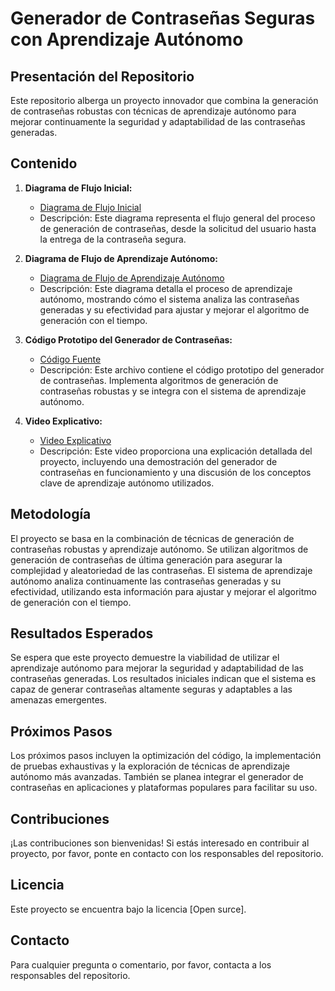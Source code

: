 # Generador de Contraseñas Seguras con Aprendizaje Autónomo

## Presentación del Repositorio

Este repositorio alberga un proyecto innovador que combina la generación de contraseñas robustas con técnicas de aprendizaje autónomo para mejorar continuamente la seguridad y adaptabilidad de las contraseñas generadas.

## Contenido

1.  **Diagrama de Flujo Inicial:**
    *   [Diagrama de Flujo Inicial](ruta/al/diagrama1.pdf)
    *   Descripción: Este diagrama representa el flujo general del proceso de generación de contraseñas, desde la solicitud del usuario hasta la entrega de la contraseña segura.

2.  **Diagrama de Flujo de Aprendizaje Autónomo:**
    *   [Diagrama de Flujo de Aprendizaje Autónomo](ruta/al/diagrama2.pdf)
    *   Descripción: Este diagrama detalla el proceso de aprendizaje autónomo, mostrando cómo el sistema analiza las contraseñas generadas y su efectividad para ajustar y mejorar el algoritmo de generación con el tiempo.

3.  **Código Prototipo del Generador de Contraseñas:**
    *   [Código Fuente](ruta/al/codigo_fuente.py)
    *   Descripción: Este archivo contiene el código prototipo del generador de contraseñas. Implementa algoritmos de generación de contraseñas robustas y se integra con el sistema de aprendizaje autónomo.

4.  **Video Explicativo:**
    *   [Video Explicativo](ruta/al/video.mp4)
    *   Descripción: Este video proporciona una explicación detallada del proyecto, incluyendo una demostración del generador de contraseñas en funcionamiento y una discusión de los conceptos clave de aprendizaje autónomo utilizados.

## Metodología

El proyecto se basa en la combinación de técnicas de generación de contraseñas robustas y aprendizaje autónomo. Se utilizan algoritmos de generación de contraseñas de última generación para asegurar la complejidad y aleatoriedad de las contraseñas. El sistema de aprendizaje autónomo analiza continuamente las contraseñas generadas y su efectividad, utilizando esta información para ajustar y mejorar el algoritmo de generación con el tiempo.

## Resultados Esperados

Se espera que este proyecto demuestre la viabilidad de utilizar el aprendizaje autónomo para mejorar la seguridad y adaptabilidad de las contraseñas generadas. Los resultados iniciales indican que el sistema es capaz de generar contraseñas altamente seguras y adaptables a las amenazas emergentes.

## Próximos Pasos

Los próximos pasos incluyen la optimización del código, la implementación de pruebas exhaustivas y la exploración de técnicas de aprendizaje autónomo más avanzadas. También se planea integrar el generador de contraseñas en aplicaciones y plataformas populares para facilitar su uso.

## Contribuciones

¡Las contribuciones son bienvenidas! Si estás interesado en contribuir al proyecto, por favor, ponte en contacto con los responsables del repositorio.

## Licencia

Este proyecto se encuentra bajo la licencia [Open surce].

## Contacto

Para cualquier pregunta o comentario, por favor, contacta a los responsables del repositorio.
